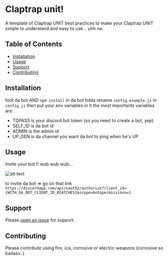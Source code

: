 # Claptrap unit!

A template of Claptrap UNIT best practices to make your Claptrap UNIT simple to understand and easy to use... uhh na. 

## Table of Contents

- [Installation](#installation)
- [Usage](#usage)
- [Support](#support)
- [Contributing](#contributing)

## Installation

fork da bot AND `npm install` in da bot folda
rename `config.example.js` in `config.js` then put your env variables in it
the most importants variables are:
- TDPASS is your discord bot token (so you need to create a bot, yep)
- SELF_ID is da bot id
- ADMIN is the admin id
- UP_GEN is da channel you want da bot to ping when he's UP

## Usage

Invite your bot !! wub wub wub...

![alt text](https://i.giphy.com/media/3vf6m8eJUwSIw/giphy.webp)

to invite da bot => go on that link
`https://discordapp.com/api/oauth2/authorize?client_id={WITH_DA_BOT_CLIENT_ID_BIATCHES}&scope=bot&permissions=1`

## Support

Please [open an issue](https://github.com/CyrilDenoyelle/BotBoiteKaa/issues/new) for support.

## Contributing

Please contribute using fire, ice, corrosive or electric weapons (corrosive so badass..)
